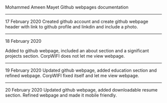 Mohammed Ameen Mayet
Github webpages documentation 

___________________________________________________________________________________________
17 February 2020
Created github account and create github webpage header with link to github profile and linkdin and include a photo.
___________________________________________________________________________________________
18 February 2020

Added to github webpage, included an about section and a significant projects section. CorpWIFI does not let me view webpage.
___________________________________________________________________________________________
19 February 2020
Updated github webpage, added education section and refined webpage. CorpWIFI fixed itself and let me view webpage.
___________________________________________________________________________________________
20 February 2020 
Updated github webpage, added downloadable resume section. Refined webpage and made it mobile friendly.
